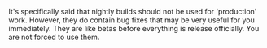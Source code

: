 It's specifically said that nightly builds should not be used for 'production' work. However, they do contain bug fixes that may be very useful for you immediately. They are like betas before everything is release officially. You are not forced to use them.
